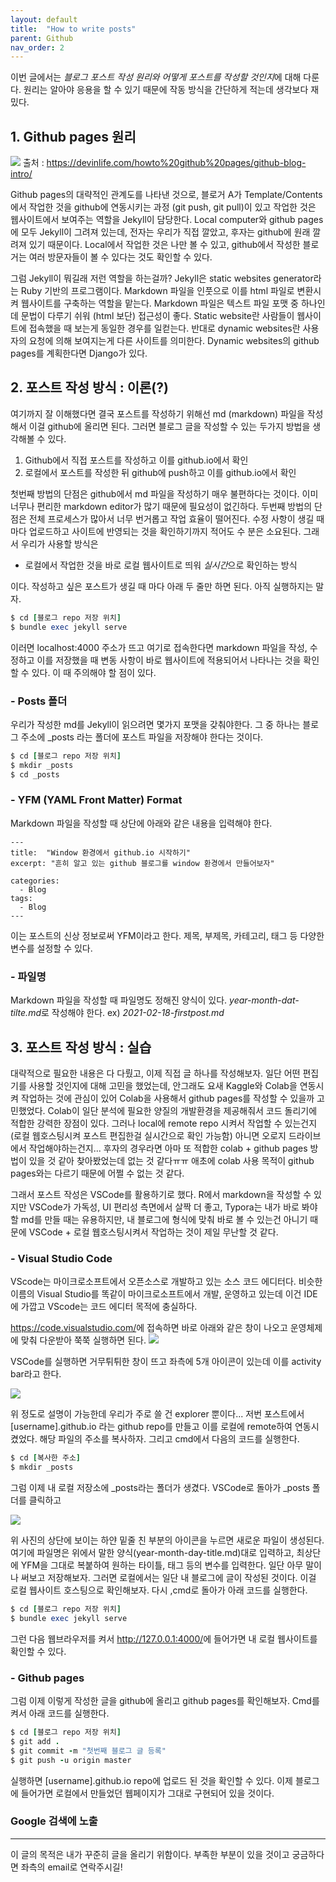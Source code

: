 ```yaml
---
layout: default
title:  "How to write posts"
parent: Github
nav_order: 2
---
```



이번 글에서는 *블로그 포스트 작성 원리와 어떻게 포스트를 작성할 것인지*에 대해 다룬다. 원리는 알아야 응용을 할 수 있기 때문에 작동 방식을 간단하게 적는데 생각보다 재밌다.

## 1. Github pages 원리

![](https://s-seo.github.io/assets/images/post2_1.PNG) 
출처 : <https://devinlife.com/howto%20github%20pages/github-blog-intro/>

Github pages의 대략적인 관계도를 나타낸 것으로, 블로거 A가 Template/Contents에서 작업한 것을 github에 연동시키는 과정 (git push, git pull)이 있고 작업한 것은 웹사이트에서 보여주는 역할을 Jekyll이 담당한다. Local computer와 github pages에 모두 Jekyll이 그려져 있는데, 전자는 우리가 직접 깔았고, 후자는 github에 원래 깔려져 있기 때문이다. Local에서 작업한 것은 나만 볼 수 있고, github에서 작성한 블로거는 여러 방문자들이 볼 수 있다는 것도 확인할 수 있다. 

그럼 Jekyll이 뭐길래 저런 역할을 하는걸까? Jekyll은 static websites generator라는 Ruby 기반의 프로그램이다. Markdown 파일을 인풋으로 이를 html 파일로 변환시켜 웹사이트를 구축하는 역할을 맡는다. Markdown 파일은 텍스트 파일 포맷 중 하나인데 문법이 다루기 쉬워 (html 보단) 접근성이 좋다. Static website란 사람들이 웹사이트에 접속했을 때 보는게 동일한 경우를 일컫는다. 반대로 dynamic websites란 사용자의 요청에 의해 보여지는게 다른 사이트를 의미한다. Dynamic websites의 github pages를 계획한다면 Django가 있다.


## 2. 포스트 작성 방식 : 이론(?)

여기까지 잘 이해했다면 결국 포스트를 작성하기 위해선 md (markdown) 파일을 작성해서 이걸 github에 올리면 된다. 그러면 블로그 글을 작성할 수 있는 두가지 방법을 생각해볼 수 있다.

1. Github에서 직접 포스트를 작성하고 이를 github.io에서 확인
2. 로컬에서 포스트를 작성한 뒤 github에 push하고 이를 github.io에서 확인

첫번째 방법의 단점은 github에서 md 파일을 작성하기 매우 불편하다는 것이다. 이미 너무나 편리한 markdown editor가 많기 때문에 필요성이 없긴하다. 두번째 방법의 단점은 전체 프로세스가 많아서 너무 번거롭고 작업 효율이 떨어진다. 수정 사항이 생길 때마다 업로드하고 사이트에 반영되는 것을 확인하기까지 적어도 수 분은 소요된다. 그래서 우리가 사용할 방식은

+ 로컬에서 작업한 것을 바로 로컬 웹사이트로 띄워 *실시간*으로 확인하는 방식

이다. 작성하고 싶은 포스트가 생길 때 마다 아래 두 줄만 하면 된다. 아직 실행하지는 말자.

```ruby
$ cd [블로그 repo 저장 위치]
$ bundle exec jekyll serve
```

이러면 localhost:4000 주소가 뜨고 여기로 접속한다면 markdown 파일을 작성, 수정하고 이를 저장했을 때 변동 사항이 바로 웹사이트에 적용되어서 나타나는 것을 확인할 수 있다. 이 때 주의해야 할 점이 있다.


### - Posts 폴더

우리가 작성한 md를 Jekyll이 읽으려면 몇가지 포맷을 갖춰야한다. 그 중 하나는 블로그 주소에 _posts 라는 폴더에 포스트 파일을 저장해야 한다는 것이다.

```ruby
$ cd [블로그 repo 저장 위치]
$ mkdir _posts
$ cd _posts
```


### - YFM (YAML Front Matter) Format

Markdown 파일을 작성할 때 상단에 아래와 같은 내용을 입력해야 한다.
```
---
title:  "Window 환경에서 github.io 시작하기"
excerpt: "흔히 알고 있는 github 블로그를 window 환경에서 만들어보자"

categories:
  - Blog
tags:
  - Blog
---
```
이는 포스트의 신상 정보로써 YFM이라고 한다. 제목, 부제목, 카테고리, 태그 등 다양한 변수를 설정할 수 있다. 


### - 파일명

Markdown 파일을 작성할 때 파일명도 정해진 양식이 있다. *year-month-dat-tilte.md*로 작성해야 한다. ex) *2021-02-18-firstpost.md*




## 3. 포스트 작성 방식 : 실습

대략적으로 필요한 내용은 다 다뤘고, 이제 직접 글 하나를 작성해보자. 일단 어떤 편집기를 사용할 것인지에 대해 고민을 했었는데, 안그래도 요새 Kaggle와 Colab을 연동시켜 작업하는 것에 관심이 있어 Colab을 사용해서 github pages를 작성할 수 있을까 고민했었다. Colab이 일단 분석에 필요한 양질의 개발환경을 제공해줘서 코드 돌리기에 적합한 강력한 장점이 있다. 그러나 local에 remote repo 시켜서 작업할 수 있는건지 (로컬 웹호스팅시켜 포스트 편집한걸 실시간으로 확인 가능함) 아니면 오로지 드라이브에서 작업해야하는건지... 후자의 경우라면 아마 또 적합한 colab + github pages 방법이 있을 것 같아 찾아봤었는데 없는 것 같다ㅠㅠ 애초에 colab 사용 목적이 github pages와는 다르기 때문에 어쩔 수 없는 것 같다.

그래서 포스트 작성은 VSCode를 활용하기로 했다. R에서 markdown을 작성할 수 있지만 VSCode가 가독성, UI 편리성 측면에서 살짝 더 좋고, Typora는 내가 바로 봐야할 md를 만들 때는 유용하지만, 내 블로그에 형식에 맞춰 바로 볼 수 있는건 아니기 때문에 VSCode + 로컬 웹호스팅시켜서 작업하는 것이 제일 무난할 것 같다.

### - Visual Studio Code

VScode는 마이크로소프트에서 오픈소스로 개발하고 있는 소스 코드 에디터다. 비슷한 이름의 Visual Studio를 똑같이 마이크로소프트에서 개발, 운영하고 있는데 이건 IDE에 가깝고 VScode는 코드 에디터 목적에 충실하다. 

<https://code.visualstudio.com/>에 접속하면 바로 아래와 같은 창이 나오고 운영체제에 맞춰 다운받아 쭉쭉 실행하면 된다. 
![](https://s-seo.github.io/assets/images/post2_2.PNG) 

VSCode를 실행하면 거무튀튀한 창이 뜨고 좌측에 5개 아이콘이 있는데 이를 activity bar라고 한다. 

![](https://s-seo.github.io/assets/images/post2_3.PNG)

위 정도로 설명이 가능한데 우리가 주로 쓸 건 explorer 뿐이다... 저번 포스트에서 [username].github.io 라는 github repo를 만들고 이를 로컬에 remote하여 연동시켰었다. 해당 파일의 주소를 복사하자. 그리고 cmd에서 다음의 코드를 실행한다.

```ruby
$ cd [복사한 주소]
$ mkdir _posts
```

그럼 이제 내 로컬 저장소에 _posts라는 폴더가 생겼다. VSCode로 돌아가 _posts 폴더를 클릭하고 

![](https://s-seo.github.io/assets/images/post2_4.PNG)

위 사진의 상단에 보이는 하얀 밑줄 친 부분의 아이콘을 누르면 새로운 파일이 생성된다. 여기에 파일명은 위에서 말한 양식(year-month-day-title.md)대로 입력하고, 최상단에 YFM을 그대로 복붙하여 원하는 타이틀, 태그 등의 변수를 입력한다. 일단 아무 말이나 써보고 저장해보자. 그러면 로컬에서는 일단 내 블로그에 글이 작성된 것이다. 이걸 로컬 웹사이트 호스팅으로 확인해보자. 다시 ,cmd로 돌아가 아래 코드를 실행한다.

```ruby
$ cd [블로그 repo 저장 위치]
$ bundle exec jekyll serve
```

그런 다음 웹브라우저를 켜서 <http://127.0.0.1:4000/>에 들어가면 내 로컬 웹사이트를 확인할 수 있다.


### - Github pages

 그럼 이제 이렇게 작성한 글을 github에 올리고 github pages를 확인해보자. Cmd를 켜서 아래 코드를 실행한다.

```ruby
$ cd [블로그 repo 저장 위치]
$ git add .
$ git commit -m "첫번째 블로그 글 등록"
$ git push -u origin master
```

실행하면 [username].github.io repo에 업로드 된 것을 확인할 수 있다. 이제 블로그에 들어가면 로컬에서 만들었던 웹페이지가 그대로 구현되어 있을 것이다. 



### Google 검색에 노출




***

이 글의 목적은 내가 꾸준히 글을 올리기 위함이다. 부족한 부분이 있을 것이고 궁금하다면 좌측의 email로 연락주시길!














